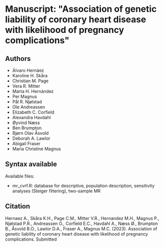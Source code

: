 # Manuscript: "Association of genetic liability of coronary heart disease with likelihood of pregnancy complications"
## Authors
- Álvaro Hernáez
- Karoline H. Skåra
- Christian M. Page
- Vera R. Mitter
- Marta H. Hernández
- Per Magnus
- Pål R. Njølstad
- Ole Andreassen
- Elizabeth C. Corfield
- Alexandra Havdahl
- Øyvind Næss
- Ben Brumpton
- Bjørn Olav Åsvold
- Deborah A. Lawlor
- Abigail Fraser
- Maria Christine Magnus


## Syntax available
Available files: 
- mr_cvrf.R: database for descriptive, population description, sensitivity analyses (Steiger filtering), two-sample MR


## Citation
Hernaez A., Skåra K.H., Page C.M., Mitter V.R., Hernandez M.H., Magnus P., Njølstad P.R., Andreassen O., Corfield E.C., Havdahl A., Næss Ø., Brumpton B., Åsvold B.O., Lawlor D.A., Fraser A., Magnus M.C. (2023). Association of genetic liability of coronary heart disease with likelihood of pregnancy complications. Submitted
